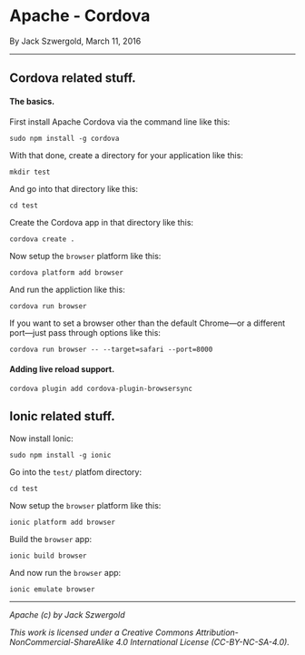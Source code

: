 # Apache - Cordova

By Jack Szwergold, March 11, 2016

***

## Cordova related stuff.

#### The basics.

First install Apache Cordova via the command line like this:

	sudo npm install -g cordova

With that done, create a directory for your application like this:

	mkdir test

And go into that directory like this:

	cd test

Create the Cordova app in that directory like this:

	cordova create .

Now setup the `browser` platform like this:

	cordova platform add browser

And run the appliction like this:

	cordova run browser

If you want to set a browser other than the default Chrome—or a different port—just pass through options like this:

	cordova run browser -- --target=safari --port=8000

#### Adding live reload support.

	cordova plugin add cordova-plugin-browsersync

## Ionic related stuff.

Now install Ionic:

	sudo npm install -g ionic

Go into the `test/` platfom directory:

	cd test

Now setup the `browser` platform like this:

	ionic platform add browser

Build the `browser` app:

	ionic build browser

And now run the `browser` app:

	ionic emulate browser

***

*Apache (c) by Jack Szwergold*

*This work is licensed under a Creative Commons Attribution-NonCommercial-ShareAlike 4.0 International License (CC-BY-NC-SA-4.0).*